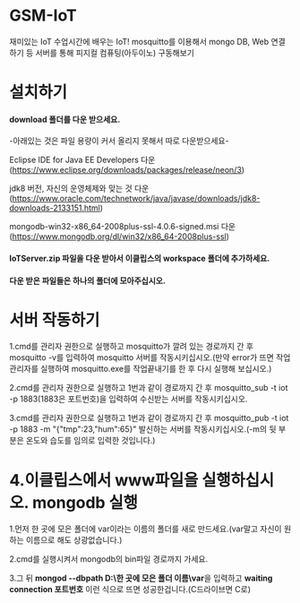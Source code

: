 ﻿GSM-IoT
=============
재미있는 IoT 수업시간에 배우는 IoT! mosquitto를 이용해서 mongo DB, Web 연결하기 등 서버를 통해 피지컬 컴퓨팅(아두이노) 구동해보기

설치하기
=============
#### download 폴더를 다운 받으세요.

-아래있는 것은 파일 용량이 커서 올리지 못해서 따로 다운받으세요-

Eclipse IDE for Java EE Developers 다운(https://www.eclipse.org/downloads/packages/release/neon/3)

jdk8 버전, 자신의 운영체제와 맞는 것 다운(https://www.oracle.com/technetwork/java/javase/downloads/jdk8-downloads-2133151.html)

mongodb-win32-x86_64-2008plus-ssl-4.0.6-signed.msi 다운(https://www.mongodb.org/dl/win32/x86_64-2008plus-ssl)

#### IoTServer.zip 파일을 다운 받아서 이클립스의 workspace 폴더에 추가하세요.
#### 다운 받은 파일들은 하나의 폴더에 모아주십시오.
서버 작동하기
===========
1.cmd를 관리자 권한으로 실행하고 mosquitto가 깔려 있는 경로까지 간 후 mosquitto -v를 입력하여 mosquitto 서버를 작동시키십시오.(만약 error가 뜨면 작업관리자를 실행하여 mosquitto.exe를 작업끝내기를 한 후 다시 실행해 보십시오.)

2.cmd를 관리자 권한으로 실행하고 1번과 같이 경로까지 간 후 mosquitto_sub -t iot -p 1883(1883은 포트번호)을 입력하여 수신받는 서버를 작동시키십시오.

3.cmd를 관리자 권한으로 실행하고 1번과 같이 경로까지 간 후 mosquitto_pub -t iot -p 1883 -m "{\"tmp\":23,\"hum\":65}" 발신하는 서버를 작동시키십시오.(-m의 뒷 부분은 온도와 습도를 임의로 입력한 것입니다.)

4.이클립스에서 www파일을 실행하십시오.
mongodb 실행
===========
1.먼저 한 곳에 모은 폴더에 var이라는 이름의 폴더를 새로 만드세요.(var말고 자신이 원하는 이름으로 해도 상광없습니다.)

2.cmd를 실행시켜서 mongodb의 bin파일 경로까지 가세요.

3.그 뒤 **mongod --dbpath D:\한 곳에 모은 폴더 이름\var**을 입력하고 **waiting connection 포트번호** 이런 식으로 뜨면 성공한겁니다.(C드라이브면 C로) 
